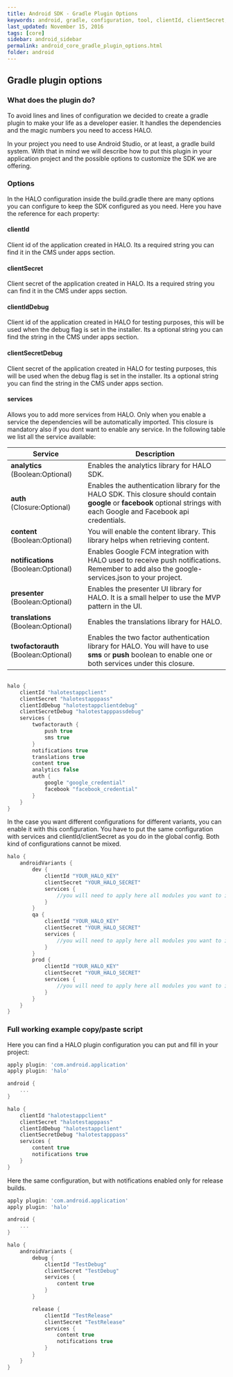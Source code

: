 ```yaml
---
title: Android SDK - Gradle Plugin Options
keywords: android, gradle, configuration, tool, clientId, clientSecret, secret, id
last_updated: November 15, 2016
tags: [core]
sidebar: android_sidebar
permalink: android_core_gradle_plugin_options.html
folder: android
---
```


## Gradle plugin options

### What does the plugin do?
To avoid lines and lines of configuration we decided to create a gradle plugin to make your life as a developer easier. It handles the dependencies and the magic numbers you need to access HALO.

In your project you need to use Android Studio, or at least, a gradle build system. With that in mind we will describe how to put this plugin in your application project and the possible options to customize the SDK we are offering.

### Options
In the HALO configuration inside the build.gradle there are many options you can configure to keep the SDK configured as you need. Here you have the reference for each property:

#### clientId

Client id of the application created in HALO. Its a required string you can find it in the CMS under apps section.


#### clientSecret

Client secret of the application created in HALO. Its a required string you can find it in the CMS under apps section.

#### clientIdDebug

Client id of the application created in HALO for testing purposes, this will be used when the debug flag is set in the installer. Its a optional string you can find the string in the CMS under apps section.


#### clientSecretDebug

Client secret of the application created in HALO for testing purposes, this will be used when the debug flag is set in the installer. Its a optional string you can find the string in the CMS under apps section.



#### services

Allows you to add more services from HALO. Only when you enable a service the dependencies will be automatically imported. This closure is mandatory also if you dont want to enable any service. In the following table we list all the service available:

| Service               | Description                  |
|-----------------------|------------------------------|
| **analytics** (Boolean:Optional)|Enables the analytics library for HALO SDK.|
| **auth** (Closure:Optional)    |Enables the authentication library for the HALO SDK. This closure should contain **google** or **facebook** optional strings with each Google and Facebook api credentials.|
| **content** (Boolean:Optional) |You will enable the content library. This library helps when retrieving content.|
| **notifications** (Boolean:Optional)|Enables Google FCM integration with HALO used to receive push notifications. Remember to add also the google-services.json to your project.|
| **presenter** (Boolean:Optional)|Enables the presenter UI library for HALO. It is a small helper to use the MVP pattern in the UI.|
| **translations** (Boolean:Optional)|Enables the translations library for HALO.|
| **twofactorauth** (Boolean:Optional) |Enables the two factor authentication library for HALO. You will have to use **sms** or **push** boolean to enable one or both services under this closure.|

```groovy

halo {
    clientId "halotestappclient"
    clientSecret "halotestapppass"
    clientIdDebug "halotestappclientdebug"
    clientSecretDebug "halotestapppassdebug"
    services {
        twofactorauth {
            push true
            sms true
        }
        notifications true
        translations true
        content true
        analytics false
        auth {
            google "google_credential"
            facebook "facebook_credential"
        }
    }
}
```


In the case you want different configurations for different variants, you can enable it with this configuration. You have to put the same configuration with services and clientId/clientSecret as you do in the global config. Both kind of configurations cannot be mixed.

```groovy
halo {
    androidVariants {
        dev {
            clientId "YOUR_HALO_KEY"
            clientSecret "YOUR_HALO_SECRET"
            services {
                //you will need to apply here all modules you want to import
            }
        }
        qa {
            clientId "YOUR_HALO_KEY"
            clientSecret "YOUR_HALO_SECRET"
            services {
                //you will need to apply here all modules you want to import
            }
        }
        prod {
            clientId "YOUR_HALO_KEY"
            clientSecret "YOUR_HALO_SECRET"
            services {
                //you will need to apply here all modules you want to import
            }
        }
    }
}
```

### Full working example copy/paste script
Here you can find a HALO plugin configuration you can put and fill in your project:

```groovy
apply plugin: 'com.android.application'
apply plugin: 'halo'

android {
    ...
}

halo {
    clientId "halotestappclient"
    clientSecret "halotestapppass"
    clientIdDebug "halotestappclient"
    clientSecretDebug "halotestapppass"
    services {
        content true
        notifications true
    }
}
```

Here the same configuration, but with notifications enabled only for release builds.

```groovy
apply plugin: 'com.android.application'
apply plugin: 'halo'

android {
    ...
}

halo {
    androidVariants {
        debug {
            clientId "TestDebug"
            clientSecret "TestDebug"
            services {
                content true
            }
        }

        release {
            clientId "TestRelease"
            clientSecret "TestRelease"
            services {
                content true
                notifications true
            }
        }
    }
}
```
